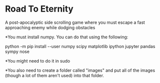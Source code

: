 # Road To Eternity

A post-apocalyptic side scrolling game where you must escape a fast approaching enemy while dodging obstacles

*You must install numpy. You can do that using the following:

python -m pip install --user numpy scipy matplotlib ipython jupyter pandas sympy nose

*You might need to do it in sudo


*You also need to create a folder called "images" and put all of the images (though a lot of them aren't used) into that folder.
